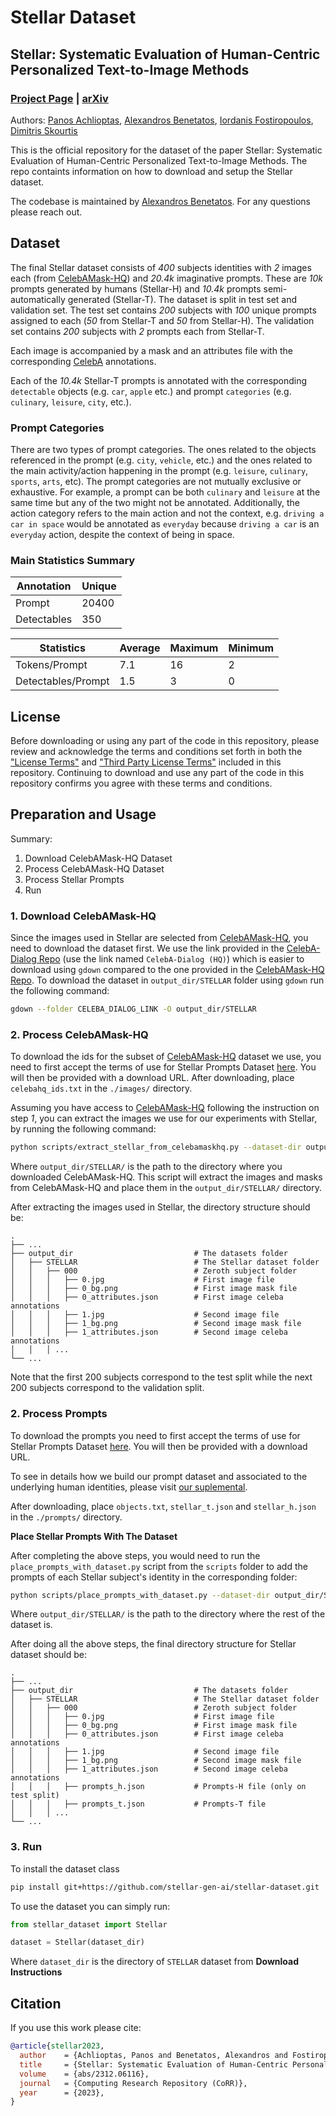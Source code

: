 # Stellar Dataset

## Stellar: Systematic Evaluation of Human-Centric Personalized Text-to-Image Methods

### [Project Page](https://stellar-gen-ai.github.io) | [arXiv](https://arxiv.org/abs/2312.06116)

Authors:
[Panos Achlioptas](https://optas.github.io/), [Alexandros Benetatos](https://www.linkedin.com/in/alexandros-benetatos/), [Iordanis Fostiropoulos](https://iordanis.me), [Dimitris Skourtis](https://www.linkedin.com/in/skourtis/)

This is the official repository for the dataset of the paper Stellar: Systematic Evaluation of Human-Centric Personalized Text-to-Image Methods. The repo containts information on how to download and setup the Stellar dataset.

The codebase is maintained by [Alexandros Benetatos](https://www.linkedin.com/in/alexandros-benetatos/). For any questions please reach out.


## Dataset
The final Stellar dataset consists of *400* subjects identities with *2* images each (from [CelebAMask-HQ](https://mmlab.ie.cuhk.edu.hk/projects/CelebA/CelebAMask_HQ.html)) and *20.4k* imaginative prompts. These are *10k* prompts generated by humans (Stellar-H) and *10.4k* prompts semi-automatically generated (Stellar-T). The dataset is split in test set and validation set. The test set contains *200* subjects with *100* unique prompts assigned to each (*50* from Stellar-T and *50* from Stellar-H). The validation set contains *200* subjects with *2* prompts each from Stellar-T.

Each image is accompanied by a mask and an attributes file with the corresponding [CelebA](http://mmlab.ie.cuhk.edu.hk/projects/CelebA.html) annotations.

Each of the *10.4k* Stellar-T prompts is annotated with the corresponding `detectable` objects (e.g. `car`, `apple` etc.) and prompt `categories` (e.g. `culinary`, `leisure`, `city`, etc.).

### Prompt Categories
There are two types of prompt categories. The ones related to the objects referenced in the prompt (e.g. `city`, `vehicle`, etc.) and the ones related to the main activity/action happening in the prompt (e.g. `leisure`, `culinary`, `sports`, `arts`, etc). The prompt categories are not mutually exclusive or exhaustive. For example, a prompt can be both `culinary` and `leisure` at the same time but any of the two might not be annotated. Additionally, the action category refers to the main action and not the context, e.g. `driving a car in space` would be annotated as `everyday` because `driving a car` is an `everyday` action, despite the context of being in space.


### Main Statistics Summary

| Annotation | Unique |
|-----------------|--------|
| Prompt         | 20400  |
| Detectables     | 350    |

| Statistics         | Average | Maximum | Minimum |
|--------------------|---------|---------|---------|
| Tokens/Prompt      | 7.1     | 16      | 2       |
| Detectables/Prompt | 1.5     | 3       | 0       |

## License

Before downloading or using any part of the code in this repository, please review and acknowledge the terms and conditions set forth in both the ["License Terms"](./LICENSE) and ["Third Party License Terms"](./THIRD-PARTIES-LICENSE) included in this repository. Continuing to download and use any part of the code in this repository confirms you agree with these terms and conditions.

## Preparation and Usage

Summary:

1. Download CelebAMask-HQ Dataset
2. Process CelebAMask-HQ Dataset
4. Process Stellar Prompts
4. Run

### 1. Download CelebAMask-HQ

Since the images used in Stellar are selected from [CelebAMask-HQ](https://mmlab.ie.cuhk.edu.hk/projects/CelebA/CelebAMask_HQ.html), you need to download the dataset first. We use the link provided in the [CelebA-Dialog Repo](https://github.com/ziqihuangg/CelebA-Dialog?tab=readme-ov-file) (use the link named `CelebA-Dialog (HQ)`) which is easier to download using `gdown` compared to the one provided in the [CelebAMask-HQ Repo](https://github.com/switchablenorms/CelebAMask-HQ). To download the dataset in `output_dir/STELLAR` folder using `gdown` run the following command:

```bash
gdown --folder CELEBA_DIALOG_LINK -O output_dir/STELLAR
```

### 2. Process CelebAMask-HQ

To download the ids for the subset of [CelebAMask-HQ](https://mmlab.ie.cuhk.edu.hk/projects/CelebA/CelebAMask_HQ.html) dataset we use, you need to first accept the terms of use for Stellar Prompts Dataset [here](https://forms.gle/efUfbSqbn9rH77mo8). You will then be provided with a download URL. After downloading, place `celebahq_ids.txt` in the `./images/` directory.

Assuming you have access to [CelebAMask-HQ](https://mmlab.ie.cuhk.edu.hk/projects/CelebA/CelebAMask_HQ.html) following the instruction on step *1*, you can extract the images we use for our experiments with Stellar, by running the following command:

```bash
python scripts/extract_stellar_from_celebamaskhq.py --dataset-dir output_dir/STELLAR/
```

Where `output_dir/STELLAR/` is the path to the directory where you downloaded CelebAMask-HQ. This script will extract the images and masks from CelebAMask-HQ and place them in the `output_dir/STELLAR/` directory.

After extracting the images used in Stellar, the directory structure should be:

    .
    ├── ...
    ├── output_dir                           # The datasets folder
    │   ├── STELLAR                          # The Stellar dataset folder
    │   │   ├── 000                          # Zeroth subject folder
    │   │   │   ├── 0.jpg                    # First image file
    │   │   │   ├── 0_bg.png                 # First image mask file
    │   │   │   ├── 0_attributes.json        # First image celeba annotations
    │   │   │   ├── 1.jpg                    # Second image file
    │   │   │   ├── 1_bg.png                 # Second image mask file
    │   │   │   ├── 1_attributes.json        # Second image celeba annotations
    │   │   │ ...
    └── ...

Note that the first 200 subjects correspond to the test split while the next 200 subjects correspond to the validation split.

### 2. Process Prompts

To download the prompts you need to first accept the terms of use for Stellar Prompts Dataset [here](https://forms.gle/efUfbSqbn9rH77mo8). You will then be provided with a download URL.

To see in details how we build our prompt dataset and associated to the underlying human identities, please visit [our suplemental](https://stellar-gen-ai.github.io/materials/stellar_supplementary.pdf).

After downloading, place `objects.txt`, `stellar_t.json` and  `stellar_h.json` in the `./prompts/` directory.

**Place Stellar Prompts With The Dataset**

After completing the above steps, you would need to run the `place_prompts_with_dataset.py` script from the `scripts` folder to add the prompts of each Stellar subject's identity in the corresponding folder:

```bash
python scripts/place_prompts_with_dataset.py --dataset-dir output_dir/STELLAR/
```

Where `output_dir/STELLAR/` is the path to the directory where the rest of the dataset is.

After doing all the above steps, the final directory structure for Stellar dataset should be:

    .
    ├── ...
    ├── output_dir                           # The datasets folder
    │   ├── STELLAR                          # The Stellar dataset folder
    │   │   ├── 000                          # Zeroth subject folder
    │   │   │   ├── 0.jpg                    # First image file
    │   │   │   ├── 0_bg.png                 # First image mask file
    │   │   │   ├── 0_attributes.json        # First image celeba annotations
    │   │   │   ├── 1.jpg                    # Second image file
    │   │   │   ├── 1_bg.png                 # Second image mask file
    │   │   │   ├── 1_attributes.json        # Second image celeba annotations
    │   │   │   ├── prompts_h.json           # Prompts-H file (only on test split)
    │   │   │   ├── prompts_t.json           # Prompts-T file
    │   │   │ ...
    └── ...

### 3. Run

To install the dataset class

```bash
pip install git+https://github.com/stellar-gen-ai/stellar-dataset.git
```

To use the dataset you can simply run:

```python
from stellar_dataset import Stellar

dataset = Stellar(dataset_dir)
```
Where `dataset_dir` is the directory of `STELLAR` dataset from **Download Instructions**

## Citation

If you use this work please cite:

```bibtex
@article{stellar2023,
  author    = {Achlioptas, Panos and Benetatos, Alexandros and Fostiropoulos, Iordanis and Skourtis, Dimitris},
  title     = {Stellar: Systematic Evaluation of Human-Centric Personalized Text-to-Image Methods},
  volume    = {abs/2312.06116},
  journal   = {Computing Research Repository (CoRR)},
  year      = {2023},
}
```

